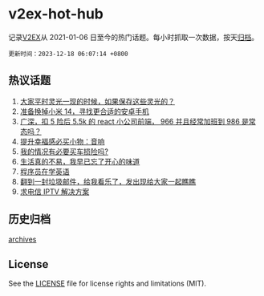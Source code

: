 # v2ex-hot-hub

 记录[V2EX](https://www.v2ex.com/)从 2021-01-06 日至今的热门话题。每小时抓取一次数据，按天[归档](archives)。

`更新时间：2023-12-18 06:07:14 +0800`

## 热议话题

1. [大家平时灵光一现的时候，如果保存这些灵光的？](https://www.v2ex.com/t/1001050)
1. [准备换掉小米 14，寻找更合适的安卓手机](https://www.v2ex.com/t/1001084)
1. [广深，扣 5 险后 5.5k 的 react 小公司前端， 966 并且经常加班到 986 是常态吗？](https://www.v2ex.com/t/1001066)
1. [提升幸福感必买小物：音响](https://www.v2ex.com/t/1001025)
1. [我的情况有必要买车损险吗?](https://www.v2ex.com/t/1001035)
1. [生活真的不易，我早已忘了开心的味道](https://www.v2ex.com/t/1001128)
1. [程序员在学英语](https://www.v2ex.com/t/1001042)
1. [翻到一封垃圾邮件，给我看乐了，发出现给大家一起瞧瞧](https://www.v2ex.com/t/1001065)
1. [求电信 IPTV 解决方案](https://www.v2ex.com/t/1001145)

## 历史归档

[archives](archives)

## License

See the [LICENSE](LICENSE) file for license rights and limitations (MIT).
